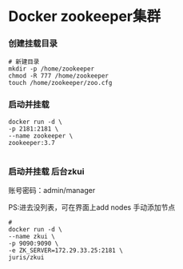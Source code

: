 # Docker zookeeper集群

### 创建挂载目录

```shell
# 新建目录
mkdir -p /home/zookeeper
chmod -R 777 /home/zookeeper
touch /home/zookeeper/zoo.cfg

```

### 启动并挂载

```shell
docker run -d \
-p 2181:2181 \
--name zookeeper \
zookeeper:3.7


```

### 启动并挂载 后台zkui 
账号密码：admin/manager

PS:进去没列表，可在界面上add nodes 手动添加节点
```shell
#
docker run -d \
--name zkui \
-p 9090:9090 \
-e ZK_SERVER=172.29.33.25:2181 \
juris/zkui

```
 